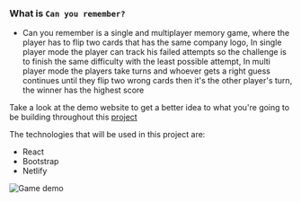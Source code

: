### What is `Can you remember?`

- Can you remember is a single and multiplayer memory game, where the player has to flip two cards that has the same company logo, In single player mode the player can track his failed attempts so the challenge is to finish the same difficulty with the least possible attempt, In multi player mode the players take turns and whoever gets a right guess continues until they flip two wrong cards then it's the other player's turn, the winner has the highest score

Take a look at the demo website to get a better idea to what you're going to be building throughout this [project](https://can-you-remember.netlify.com/)

The technologies that will be used in this project are:

- React
- Bootstrap
- Netlify


![Game demo](https://imgur.com/AArTmYS.png)